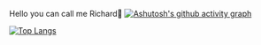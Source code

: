 Hello you can call me Richard🫡
[![Ashutosh's github activity graph](https://github-readme-activity-graph.vercel.app/graph?username=Richard233n&theme=github)](https://github.com/ashutosh00710/github-readme-activity-graph)


[![Top Langs](https://github-readme-stats.vercel.app/api/top-langs/?username=Richard233n)](https://github.com/anuraghazra/github-readme-stats)
